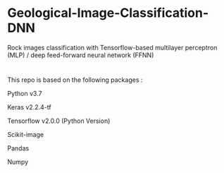 # Geological-Image-Classification-DNN

 Rock images classification with Tensorflow-based multilayer perceptron (MLP) / deep feed-forward neural network (FFNN)

# 

This repo is based on the following packages :


Python v3.7

Keras v2.2.4-tf

Tensorflow v2.0.0 (Python Version)

Scikit-image

Pandas

Numpy
